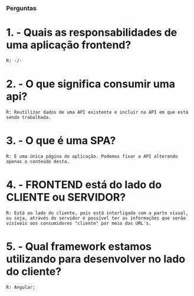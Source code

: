 ### Perguntas

# 1.    - Quais as responsabilidades de uma aplicação frontend?
    R: -/-

# 2.    - O que significa consumir uma api?
    R: Reutilizar dados de uma API existente e incluir na API em que está sendo trabalhada.

# 3.     - O que é uma SPA?
    R: É uma única página de aplicação. Podemos fixar a API alterando apenas o conteúdo desta.

# 4.     - FRONTEND está do lado do CLIENTE ou SERVIDOR?
    R: Está ao lado do cliente, pois está interligada com a parte visual, ou seja, através do servidor é possível ter as informações que serão visíveis aos consumidores "cliente" por meio das URL's.

# 5.     - Qual framework estamos utilizando para desenvolver no lado do cliente?

    R: Angular;